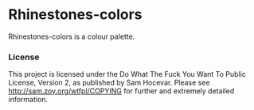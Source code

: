 Rhinestones-colors
==================

Rhinestones-colors is a colour palette.

### License ###
This project is licensed under the Do What The Fuck You Want To Public License, Version 2, as published by Sam Hocevar.
Please see http://sam.zoy.org/wtfpl/COPYING for further and extremely detailed information. 
